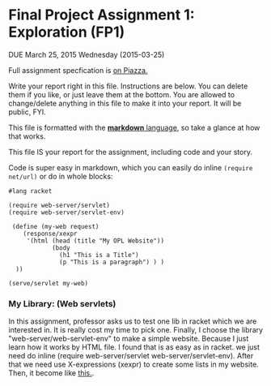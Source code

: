 # Final Project Assignment 1: Exploration (FP1) 
DUE March 25, 2015 Wednesday (2015-03-25)

Full assignment specfication is [on Piazza.][piazza]

Write your report right in this file. Instructions are below. You can delete them if you like, or just leave them at the bottom.
You are allowed to change/delete anything in this file to make it into your report. It will be public, FYI.

This file is formatted with the [**markdown** language][markdown], so take a glance at how that works.

This file IS your report for the assignment, including code and your story.

Code is super easy in markdown, which you can easily do inline `(require net/url)` or do in whole blocks:
```
#lang racket

(require web-server/servlet)
(require web-server/servlet-env)

 (define (my-web request)
    (response/xexpr
     '(html (head (title "My OPL Website"))
            (body
              (h1 "This is a Title")
              (p "This is a paragraph") ) )
  ))
 
(serve/servlet my-web)
```

### My Library: (Web servlets)


In this assignment, professor asks us to test one lib in racket which we are interested in. It is really cost my time to pick
one. Finally, I choose the library "web-server/web-servlet-env" to make a simple website. Because I just learn how it works 
by HTML file. I found that is as easy as in racket. we just need do inline (require web-server/servlet 
web-server/servlet-env). After that we need use X-expressions (xexpr) to create some lists in my website. Then, it become 
like [this.][mphoto].



<!-- Links -->
[mphoto]: http://i.imgur.com/hDIPdu8.jpg
[piazza]: https://piazza.com/class/i55is8xqqwhmr?cid=411
[markdown]: https://help.github.com/articles/markdown-basics/
[forking]: https://guides.github.com/activities/forking/
[ref-clone]: http://gitref.org/creating/#clone
[ref-commit]: http://gitref.org/basic/#commit
[ref-push]: http://gitref.org/remotes/#push
[pull-request]: https://help.github.com/articles/creating-a-pull-request
